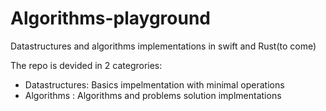 # Algorithms-playground

Datastructures and algorithms implementations in swift and Rust(to come)

The repo is devided in 2 categrories: 
* Datastructures: Basics impelmentation with minimal operations
* Algorithms : Algorithms and problems solution implmentations

